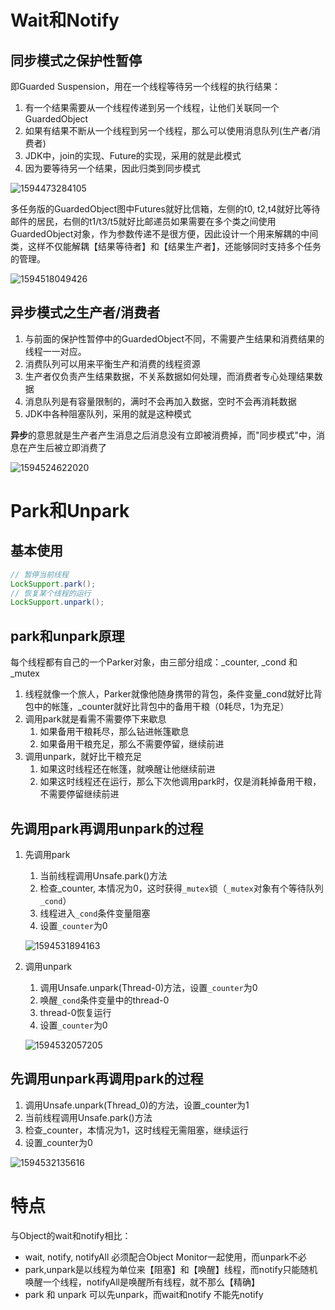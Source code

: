 # Wait和Notify

## 同步模式之保护性暂停

即Guarded Suspension，用在一个线程等待另一个线程的执行结果：

1. 有一个结果需要从一个线程传递到另一个线程，让他们关联同一个GuardedObject
2. 如果有结果不断从一个线程到另一个线程，那么可以使用消息队列(生产者/消费者)
3. JDK中，join的实现、Future的实现，采用的就是此模式
4. 因为要等待另一个结果，因此归类到同步模式

![1594473284105](7.wait和notify.assets/1594473284105.png)

多任务版的GuardedObject图中Futures就好比信箱，左侧的t0, t2,t4就好比等待邮件的居民，右侧的t1/t3/t5就好比邮递员如果需要在多个类之间使用GuardedObject对象，作为参数传递不是很方便，因此设计一个用来解耦的中间类，这样不仅能解耦【结果等待者】和【结果生产者】，还能够同时支持多个任务的管理。

![1594518049426](7.wait和notify.assets/1594518049426.png)



## 异步模式之生产者/消费者

1. 与前面的保护性暂停中的GuardedObject不同，不需要产生结果和消费结果的线程一一对应。
2. 消费队列可以用来平衡生产和消费的线程资源
3. 生产者仅负责产生结果数据，不关系数据如何处理，而消费者专心处理结果数据
4. 消息队列是有容量限制的，满时不会再加入数据，空时不会再消耗数据
5. JDK中各种阻塞队列，采用的就是这种模式

**异步**的意思就是生产者产生消息之后消息没有立即被消费掉，而"同步模式"中，消息在产生后被立即消费了

![1594524622020](7.wait和notify.assets/1594524622020-163506115891012.png)



# Park和Unpark

## 基本使用

```java
// 暂停当前线程
LockSupport.park();
// 恢复某个线程的运行
LockSupport.unpark();
```

## park和unpark原理

每个线程都有自己的一个Parker对象，由三部分组成：_counter, _cond 和 _mutex

1. 线程就像一个旅人，Parker就像他随身携带的背包，条件变量_cond就好比背包中的帐篷，_counter就好比背包中的备用干粮（0耗尽，1为充足）
2. 调用park就是看需不需要停下来歇息
   1. 如果备用干粮耗尽，那么钻进帐篷歇息
   2. 如果备用干粮充足，那么不需要停留，继续前进
3. 调用unpark，就好比干粮充足
   1. 如果这时线程还在帐篷，就唤醒让他继续前进
   2. 如果这时线程还在运行，那么下次他调用park时，仅是消耗掉备用干粮，不需要停留继续前进

## 先调用park再调用unpark的过程

1. 先调用park

   1. 当前线程调用Unsafe.park()方法
   2. 检查_counter, 本情况为0，这时获得`_mutex`锁（`_mutex`对象有个等待队列`_cond`）
   3. 线程进入`_cond`条件变量阻塞
   4. 设置`_counter`为0

   ![1594531894163](7.wait和notify.assets/20200712133136-910801.png)

2. 调用unpark

   1. 调用Unsafe.unpark(Thread-0)方法，设置`_counter`为0
   2. 唤醒`_cond`条件变量中的thread-0
   3. thread-0恢复运行
   4. 设置`_counter`为0

   ![1594532057205](7.wait和notify.assets/1594532057205-163506895312115.png)



## 先调用unpark再调用park的过程

1. 调用Unsafe.unpark(Thread_0)的方法，设置_counter为1
2. 当前线程调用Unsafe.park()方法
3. 检查_counter，本情况为1，这时线程无需阻塞，继续运行
4. 设置_counter为0

![1594532135616](7.wait和notify.assets/20200712133539-357066.png)

# 特点

与Object的wait和notify相比：

- wait, notify, notifyAll 必须配合Object Monitor一起使用，而unpark不必
- park,unpark是以线程为单位来【阻塞】和【唤醒】线程，而notify只能随机唤醒一个线程，notifyAll是唤醒所有线程，就不那么【精确】
- park 和 unpark 可以先unpark，而wait和notify 不能先notify

